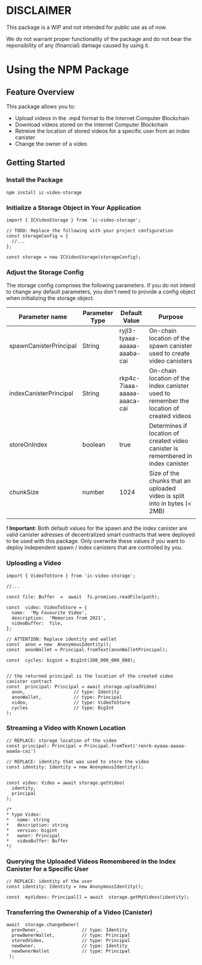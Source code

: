 # DISCLAIMER

This package is a WIP and not intended for public use as of now.

We do not warrant proper functionality of the package and do not bear the reponsibility of any (financial) damage caused by using it.

# Using the NPM Package

## Feature Overview

This package allows you to:

- Upload videos in the .mp4 format to the Internet Computer Blockchain
- Download videos stored on the Internet Computer Blockchain
- Retreive the location of stored videos for a specific user from an index canister
- Change the owner of a video

## Getting Started

### Install the Package

`npm install ic-video-storage`

### Initialize a Storage Object in Your Application

```
import { ICVideoStorage } from 'ic-video-storage';

// TODO: Replace the following with your project configuration
const storageConfig = {
  //...
};

const storage = new ICVideoStorage(storageConfig);
```

### Adjust the Storage Config

The storage config comprises the following parameters. If you do not intend to change any default parameters, you don't need to provide a config object when initializing the storage object.

| Parameter name         | Parameter Type | Default Value               | Purpose                                                                                 |
| ---------------------- | -------------- | --------------------------- | --------------------------------------------------------------------------------------- |
| spawnCanisterPrincipal | String         | ryjl3-tyaaa-aaaaa-aaaba-cai | On-chain location of the spawn canister used to create video canisters                  |
| indexCanisterPrincipal | String         | rkp4c-7iaaa-aaaaa-aaaca-cai | On-chain location of the index canister used to remember the location of created videos |
| storeOnIndex           | boolean        | true                        | Determines if location of created video canister is remembered in index canister        |
| chunkSize              | number         | 1024                        | Size of the chunks that an uploaded video is split into in bytes (< 2MB)                |
|                        |                |                             |

**! Important:** Both default values for the spawn and the index canister are valid canister adresses of decentralized smart contracts that were deployed to be used with this package. Only overwrite these values if you want to deploy independent spawn / index canisters that are controlled by you.

### Uploading a Video

```
import { VideoToStore } from 'ic-video-storage';

//...

const file: Buffer  =  await  fs.promises.readFile(path);

const  video: VideoToStore = {
  name:  'My Favourite Video',
  description:  'Memories from 2021',
  videoBuffer:  file,
};

// ATTENTION: Replace identity and wallet
const  anon = new  AnonymousIdentity();
const  anonWallet = Principal.fromText(anonWalletPrincipal);

const  cycles: bigint = BigInt(200_000_000_000);


// the returned principal is the location of the created video canister contract
const  principal: Principal = await storage.uploadVideo(
  anon,                  // type: Identity
  anonWallet,            // type: Principal
  video,                 // type: VideoToStore
  cycles				 // type: BigInt
);
```

### Streaming a Video with Known Location

```
// REPLACE: storage location of the video
const principal: Principal = Principal.fromText('renrk-eyaaa-aaaaa-aaada-cai')

// REPLACE: identity that was used to store the video
const identity: Identity = new AnonymousIdentity();


const video: Video = await storage.getVideo(
  identity,
  principal
);

/*
* type Video:
*	name: string
*	description: string
*	version: bigint
*	owner: Principal
*	videoBuffer: Buffer
*/
```

### Querying the Uploaded Videos Remembered in the Index Canister for a Specific User

```
// REPLACE: identity of the user
const identity: Identity = new AnonymousIdentity();

const  myVideos: Principal[] = await  storage.getMyVideos(identity);
```

### Transferring the Ownership of a Video (Canister)

```
await  storage.changeOwner(
  prevOwner,				// type: Identity
  prewOwnerWallet,			// type: Principal
  storedVideo, 				// type: Principal
  newOwner, 				// type: Identity
  newOwnerWallet			// type: Principal
 );
```
